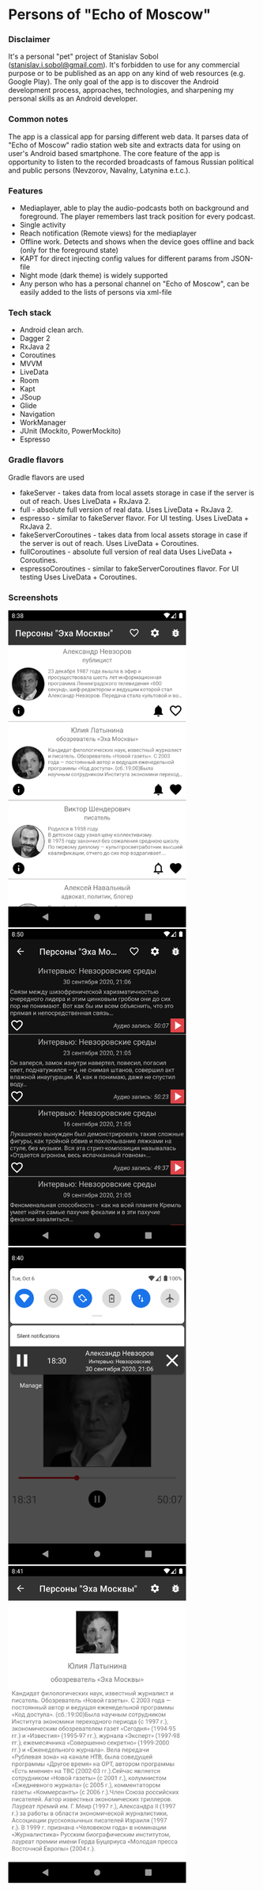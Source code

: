 # Persons of "Echo of Moscow"

### Disclaimer
It's a personal "pet" project of Stanislav Sobol (stanislav.i.sobol@gmail.com). It's forbidden to use for any commercial purpose or
to be published as an app on any kind of web resources (e.g. Google Play). The only goal of the app is to discover the Android
development process, approaches, technologies, and sharpening my personal skills as an Android developer.

### Common notes
The app is a classical app for parsing different web data. It parses data of "Echo of Moscow" radio station web site and extracts
data for using on user's Android based smartphone. The core feature of the app is opportunity to listen to the recorded broadcasts of
famous Russian political and public persons (Nevzorov, Navalny, Latynina e.t.c.).

### Features
- Mediaplayer, able to play the audio-podcasts both on background and foreground. The player remembers last track position for every podcast.
- Single activity
- Reach notification (Remote views) for the mediaplayer
- Offline work. Detects and shows when the device goes offline and back (only for the foreground state)
- KAPT for direct injecting config values for different params from JSON-file
- Night mode (dark theme) is widely supported
- Any person who has a personal channel on "Echo of Moscow", can be easily added to the lists of persons via xml-file

### Tech stack

- Android clean arch.
- Dagger 2
- RxJava 2
- Coroutines
- MVVM
- LiveData
- Room
- Kapt
- JSoup
- Glide
- Navigation
- WorkManager
- JUnit (Mockito, PowerMockito)
- Espresso

### Gradle flavors

Gradle flavors are used
- fakeServer - takes data from local assets storage in case if the server is out of reach. Uses LiveData + RxJava 2.
- full - absolute full version of real data. Uses LiveData + RxJava 2.
- espresso - similar to fakeServer flavor. For UI testing. Uses LiveData + RxJava 2.
- fakeServerCoroutines - takes data from local assets storage in case if the server is out of reach.  Uses LiveData + Coroutines.
- fullCoroutines - absolute full version of real data Uses LiveData + Coroutines.
- espressoCoroutines - similar to fakeServerCoroutines flavor. For UI testing Uses LiveData + Coroutines.

### Screenshots
<img src="images/persons.png" alt="scheme" title="scheme" width="360" height="640" />
<img src="images/casts_night.png" alt="scheme" title="scheme" width="360" height="640" />
<img src="images/player.png" alt="scheme" title="scheme" width="360" height="640" />
<img src="images/info.png" alt="scheme" title="scheme" width="360" height="640" />